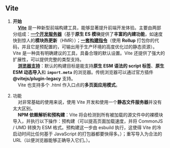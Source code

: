 ## Vite

1. **开始**  
&nbsp;&nbsp;&nbsp;&nbsp;<u>**Vite**</u> 是一种新型前端构建工具，能够显著提升前端开发体验。主要由两部分组成：<u>**一个开发服务器**</u>（基于**原生 ES 模块**提供了**丰富的内建功能**，如速度快到惊人的**模块热更新**（HMR））；<u>**一套构建指令**</u>（使用 **Rollup** 打包你的代码，并且它是预配置的，可输出用于生产环境的高度优化过的静态资源）。Vite 是一种具有明确建议的工具，具备合理的默认设置。Vite 还提供了强大的扩展性，可以提供完整的类型支持。  
&nbsp;&nbsp;&nbsp;&nbsp;<u>**浏览器支持**</u>：默认的构建目标是能支持**原生 ESM 语法的 script 标签**、**原生 ESM 动态导入**和 **`import.meta`** 的浏览器。传统浏览器可以通过官方插件 **@vitejs/plugin-legacy** 支持。  
&nbsp;&nbsp;&nbsp;&nbsp;Vite 也支持多个 .html 作入口点的**多页面应用模式**。

2. 功能  
&nbsp;&nbsp;&nbsp;&nbsp;对非常基础的使用来说，使用 Vite 开发和使用一个**静态文件服务器**并没有太大区别。  
&nbsp;&nbsp;&nbsp;&nbsp;**NPM 依赖解析和预构建**：Vite 将会检测到所有被加载的源文件中的裸模块导入，并执行以下操作：预构建（可以提高页面加载速度，并将 CommonJS / UMD 转换为 ESM 格式。预构建这一步由 esbuild 执行，这使得 Vite 的冷启动时间比任何基于 JavaScript 的打包器都要快得多。）；重写导入为合法的 URL（以便浏览器能够正确导入它们。）。



















